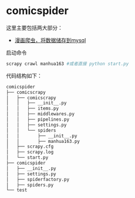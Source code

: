 # comicspider

这里主要包括两大部分：

 - [漫画爬虫，将数据储存到mysql](README.md)
 
 启动命令
 ```python
scrapy crawl manhua163 #或者直接 python start.py
```


代码结构如下：
```markdown
comicspider
├── comicscrapy
│   ├── comicscrapy
│   │   ├── __init__.py
│   │   ├── items.py
│   │   ├── middlewares.py
│   │   ├── pipelines.py
│   │   ├── settings.py
│   │   └── spiders
│   │       ├── __init__.py
│   │       ├── manhua163.py
│   ├── scrapy.cfg
│   ├── scrapy.log
│   └── start.py
├── comicspider
│   ├── __init__.py
│   ├── settings.py
│   ├── spiderfactory.py
│   ├── spiders.py
└── test


```
 